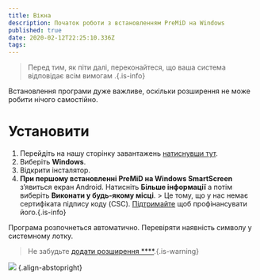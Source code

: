 ```yaml
---
title: Вікна
description: Початок роботи з встановленням PreMiD на Windows
published: true
date: 2020-02-12T22:25:10.336Z
tags: 
---
```


> Перед тим, як піти далі, переконайтеся, що ваша система відповідає всім вимогам [](/install/requirements).{.is-info}

Встановлення програми дуже важливе, оскільки розширення не може робити нічого самостійно.

# Установити
1. Перейдіть на нашу сторінку завантажень [натиснувши тут](https://premid.app/downloads).
2. Виберіть **Windows**.
3. Відкрити інсталятор.
4. **При першому встановленні PreMiD на Windows SmartScreen** з’явиться екран Android. Натисніть **Більше інформації** а потім виберіть **Виконати у будь-якому місці**. > Це тому, що у нас немає сертифіката підпису коду (CSC). [Підтримайте](https://www.patreon.com/Timeraa) щоб профінансувати його.{.is-info}

Програма розпочнеться автоматично. Перевіряти наявність символу у системному лотку.

> Не забудьте [додати розширення ****](/install).{.is-warning}

![](https://a.icons8.com/djxbtnYm/GBjHDS/svg.svg) {.align-abstopright}